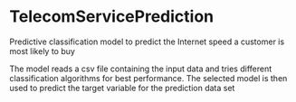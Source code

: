 # TelecomServicePrediction
Predictive classification model to predict the Internet speed a customer is most likely to buy

The model reads a csv file containing the input data and tries different classification algorithms for best performance. The selected model is then used to predict the target variable for the prediction data set
